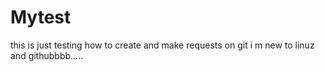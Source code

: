# Mytest
this is just testing how to create and make requests on git
i m new to linuz and githubbbb.....
